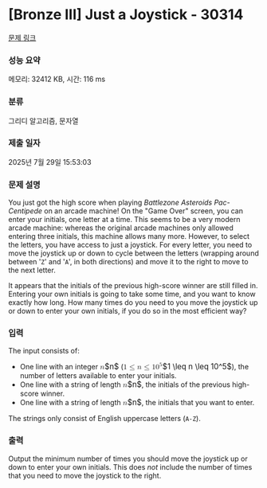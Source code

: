 # [Bronze III] Just a Joystick - 30314 

[문제 링크](https://www.acmicpc.net/problem/30314) 

### 성능 요약

메모리: 32412 KB, 시간: 116 ms

### 분류

그리디 알고리즘, 문자열

### 제출 일자

2025년 7월 29일 15:53:03

### 문제 설명

<p>You just got the high score when playing <em>Battlezone Asteroids Pac-Centipede</em> on an arcade machine! On the "Game Over" screen, you can enter your initials, one letter at a time. This seems to be a very modern arcade machine: whereas the original arcade machines only allowed entering three initials, this machine allows many more. However, to select the letters, you have access to just a joystick. For every letter, you need to move the joystick up or down to cycle between the letters (wrapping around between '<code>Z</code>' and '<code>A</code>', in both directions) and move it to the right to move to the next letter.</p>

<p>It appears that the initials of the previous high-score winner are still filled in. Entering your own initials is going to take some time, and you want to know exactly how long. How many times do you need to you move the joystick up or down to enter your own initials, if you do so in the most efficient way?</p>

### 입력 

 <p>The input consists of:</p>

<ul>
	<li>One line with an integer <mjx-container class="MathJax" jax="CHTML" style="font-size: 109%; position: relative;"><mjx-math class="MJX-TEX" aria-hidden="true"><mjx-mi class="mjx-i"><mjx-c class="mjx-c1D45B TEX-I"></mjx-c></mjx-mi></mjx-math><mjx-assistive-mml unselectable="on" display="inline"><math xmlns="http://www.w3.org/1998/Math/MathML"><mi>n</mi></math></mjx-assistive-mml><span aria-hidden="true" class="no-mathjax mjx-copytext">$n$</span></mjx-container> (<mjx-container class="MathJax" jax="CHTML" style="font-size: 109%; position: relative;"><mjx-math class="MJX-TEX" aria-hidden="true"><mjx-mn class="mjx-n"><mjx-c class="mjx-c31"></mjx-c></mjx-mn><mjx-mo class="mjx-n" space="4"><mjx-c class="mjx-c2264"></mjx-c></mjx-mo><mjx-mi class="mjx-i" space="4"><mjx-c class="mjx-c1D45B TEX-I"></mjx-c></mjx-mi><mjx-mo class="mjx-n" space="4"><mjx-c class="mjx-c2264"></mjx-c></mjx-mo><mjx-msup space="4"><mjx-mn class="mjx-n"><mjx-c class="mjx-c31"></mjx-c><mjx-c class="mjx-c30"></mjx-c></mjx-mn><mjx-script style="vertical-align: 0.393em;"><mjx-mn class="mjx-n" size="s"><mjx-c class="mjx-c35"></mjx-c></mjx-mn></mjx-script></mjx-msup></mjx-math><mjx-assistive-mml unselectable="on" display="inline"><math xmlns="http://www.w3.org/1998/Math/MathML"><mn>1</mn><mo>≤</mo><mi>n</mi><mo>≤</mo><msup><mn>10</mn><mn>5</mn></msup></math></mjx-assistive-mml><span aria-hidden="true" class="no-mathjax mjx-copytext">$1 \leq n \leq 10^5$</span></mjx-container>), the number of letters available to enter your initials.</li>
	<li>One line with a string of length <mjx-container class="MathJax" jax="CHTML" style="font-size: 109%; position: relative;"><mjx-math class="MJX-TEX" aria-hidden="true"><mjx-mi class="mjx-i"><mjx-c class="mjx-c1D45B TEX-I"></mjx-c></mjx-mi></mjx-math><mjx-assistive-mml unselectable="on" display="inline"><math xmlns="http://www.w3.org/1998/Math/MathML"><mi>n</mi></math></mjx-assistive-mml><span aria-hidden="true" class="no-mathjax mjx-copytext">$n$</span></mjx-container>, the initials of the previous high-score winner.</li>
	<li>One line with a string of length <mjx-container class="MathJax" jax="CHTML" style="font-size: 109%; position: relative;"><mjx-math class="MJX-TEX" aria-hidden="true"><mjx-mi class="mjx-i"><mjx-c class="mjx-c1D45B TEX-I"></mjx-c></mjx-mi></mjx-math><mjx-assistive-mml unselectable="on" display="inline"><math xmlns="http://www.w3.org/1998/Math/MathML"><mi>n</mi></math></mjx-assistive-mml><span aria-hidden="true" class="no-mathjax mjx-copytext">$n$</span></mjx-container>, the initials that you want to enter.</li>
</ul>

<p>The strings only consist of English uppercase letters (<code>A-Z</code>).</p>

### 출력 

 <p>Output the minimum number of times you should move the joystick up or down to enter your own initials. This does <em>not</em> include the number of times that you need to move the joystick to the right.</p>

